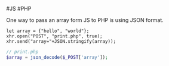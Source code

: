 #JS #PHP 

One way to pass an array form JS to PHP is using JSON format. 


```JS
let array = {"hello", "world"}; 
xhr.open("POST", "print.php", true);
xhr.send("array="+JSON.stringify(array)); 
```

```PHP
// print.php 
$array = json_decode($_POST['array']); 
```